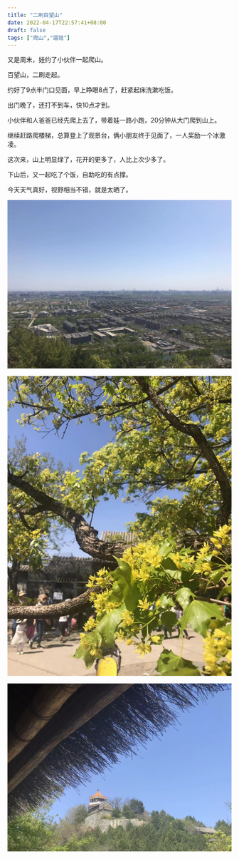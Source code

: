 ```yaml
---
title: "二刷百望山"
date: 2022-04-17T22:57:41+08:00
draft: false
tags: ["爬山","遛娃"]
---
```


又是周末，娃约了小伙伴一起爬山。

百望山，二刷走起。

约好了9点半门口见面，早上睁眼8点了，赶紧起床洗漱吃饭。

出门晚了，还打不到车，快10点才到。

小伙伴和人爸爸已经先爬上去了，带着娃一路小跑，20分钟从大门爬到山上。

继续赶路爬楼梯，总算登上了观景台，俩小朋友终于见面了，一人奖励一个冰激凌。

这次来，山上明显绿了，花开的更多了，人比上次少多了。

下山后，又一起吃了个饭，自助吃的有点撑。

今天天气真好，视野相当不错，就是太晒了。

![俯瞰北京](WechatIMG48.jpeg)

![不知名的树](WechatIMG47.jpeg)

![山顶](WechatIMG46.jpeg)